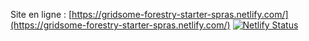Site en ligne : [https://gridsome-forestry-starter-spras.netlify.com/](https://gridsome-forestry-starter-spras.netlify.com/)
[![Netlify Status](https://api.netlify.com/api/v1/badges/7fb3c2d9-c549-41e9-a08c-b9f1b06e9b13/deploy-status)](https://app.netlify.com/sites/gridsome-forestry-starter-spras/deploys)
